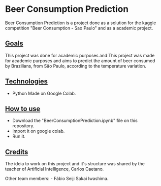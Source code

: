 # Beer Consumption Prediction

<p>Beer Consumption Prediction is a project done as a solution for the kaggle competition "Beer Consumption - Sao Paulo" and as a academic project.</p>

## <ins>Goals</ins>

<p>This project was done for academic purposes and This project was made for academic purposes and aims to predict the amount of beer consumed by Brazilians, from São Paulo, according to the temperature variation.</p>

## <ins>Technologies</ins>

- Python
  Made on Google Colab.

## <ins>How to use </ins>

- Download the "BeerConsumptionPrediction.ipynb" file on this repository.
- Import it on google colab.
- Run it.

## <ins>Credits</ins>

<p> The ideia to work on this project and it's structure was shared by the teacher of Artificial Intelligence, Carlos Caetano.</p>
Other team members:
- Fábio Seiji Sakai Iwashima.
